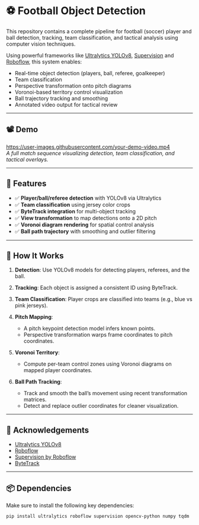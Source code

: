 # ⚽ Football Object Detection 

This repository contains a complete pipeline for football (soccer) player and ball detection, tracking, team classification, and tactical analysis using computer vision techniques.

Using powerful frameworks like [Ultralytics YOLOv8](https://github.com/ultralytics/ultralytics), [Supervision](https://github.com/roboflow/supervision) and [Roboflow](https://roboflow.com/), this system enables:
- Real-time object detection (players, ball, referee, goalkeeper)
- Team classification
- Perspective transformation onto pitch diagrams
- Voronoi-based territory control visualization
- Ball trajectory tracking and smoothing
- Annotated video output for tactical review

---

## 📽️ Demo

https://user-images.githubusercontent.com/your-demo-video.mp4  
*A full match sequence visualizing detection, team classification, and tactical overlays.*

---

## 🔧 Features

- ✅ **Player/ball/referee detection** with YOLOv8 via Ultralytics
- ✅ **Team classification** using jersey color crops
- ✅ **ByteTrack integration** for multi-object tracking
- ✅ **View transformation** to map detections onto a 2D pitch
- ✅ **Voronoi diagram rendering** for spatial control analysis
- ✅ **Ball path trajectory** with smoothing and outlier filtering

---
## 🚀 How It Works

1. **Detection**: Use YOLOv8 models for detecting players, referees, and the ball.
2. **Tracking**: Each object is assigned a consistent ID using ByteTrack.
3. **Team Classification**: Player crops are classified into teams (e.g., blue vs pink jerseys).
4. **Pitch Mapping**:

   * A pitch keypoint detection model infers known points.
   * Perspective transformation warps frame coordinates to pitch coordinates.
5. **Voronoi Territory**:

   * Compute per-team control zones using Voronoi diagrams on mapped player coordinates.
6. **Ball Path Tracking**:

   * Track and smooth the ball’s movement using recent transformation matrices.
   * Detect and replace outlier coordinates for cleaner visualization.
---
## 🙌 Acknowledgements

* [Ultralytics YOLOv8](https://github.com/ultralytics/ultralytics)
* [Roboflow](https://roboflow.com)
* [Supervision by Roboflow](https://github.com/roboflow/supervision)
* [ByteTrack](https://github.com/ifzhang/ByteTrack)

---
## 📦 Dependencies

Make sure to install the following key dependencies:

```bash
pip install ultralytics roboflow supervision opencv-python numpy tqdm
```


